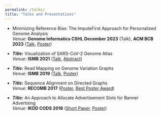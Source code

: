 ```yaml
---
permalink: /talks/
title: "Talks and Presentations"
---
```


- Minimizing Reference Bias: The ImputeFirst Approach for Personalized Genome Analysis  
  _Venue:_ **Genome Informatics CSHL December 2023** (Talk), **ACM BCB 2023** ([Talk](https://drive.google.com/file/d/1K9tWvSAYLLuCKs0oWzTThF_783aEo4Gp/view?usp=sharing), [Poster](https://drive.google.com/file/d/1AzbhkW8sLRdiKQ12hwkSEd5PHxB5Ehl5/view?usp=drivesdk))

- **_Title:_**  Visualization of SARS-CoV-2 Genome Atlas  
  _Venue:_ **ISMB 2021** ([Talk](https://www.youtube.com/watch?v=Bfjz7IhCUW8), [Abstract](https://www.iscb.org/cms_addon/conferences/ismbeccb2021/tracks/biovis))

- **_Title:_**  Read Mapping on Genome Variation Graphs  
  _Venue:_ **ISMB 2019** ([Talk](https://drive.google.com/file/d/1BPlDU8yOWlIgNb-IUVHwM5Olnd5TFo1d/view?usp=sharing), [Poster](https://drive.google.com/file/d/1f1DbHlkcRfRQM5L9gHP3KMFdG2jkY6F4/view?usp=sharing))

- **_Title:_**  Sequence Alignment on Directed Graphs  
  _Venue:_ **RECOMB 2017** ([Poster](https://drive.google.com/file/d/19G81aZk4w3ABoBCUeGtypoZM3_pJYp11/view?usp=sharing), [Best Poster Award](http://cb.csail.mit.edu/cb/recomb2017/awards.html))

- **_Title:_**  An Approach to Allocate Advertisement Slots for Banner Advertising  
  _Venue:_ **IKDD CODS 2016** ([Short Paper](https://drive.google.com/file/d/1bCC4d_J_33TGpQw_dwcH-N4pzHC9B0Uo/view?usp=sharing), [Poster](https://drive.google.com/file/d/1CQ0ZbtUWpA8FIZTe0BmBH7MNkFeFCG55/view))

